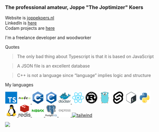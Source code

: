 ### The professional amateur, Joppe "The Joptimizer" Koers

Website is [joppekoers.nl](https://joppekoers.nl)\
LinkedIn is [here](https://www.linkedin.com/in/joppekoers)\
Codam projects are [here](https://github.com/42-jkoers)

I'm a freelance developer and woodworker

Quotes
> The only bad thing about Typescript is that it is based on JavaScript

> A JSON file is an excellent database

> C++ is not a language since “language” implies logic and structure

My languages
<p align="left">
	<a href="https://en.wikipedia.org/wiki/TypeScript" target="_blank"><img src="https://raw.githubusercontent.com/devicons/devicon/master/icons/typescript/typescript-original.svg" alt="typescript" width="40" height="40"/></a>
	<a href="https://nodejs.org" target="_blank" rel="noreferrer"> <img src="https://raw.githubusercontent.com/devicons/devicon/master/icons/nodejs/nodejs-original-wordmark.svg" alt="nodejs" width="40" height="40"/> </a>
	<a href="https://en.wikipedia.org/wiki/C%2B%2B" target="_blank"><img src="https://raw.githubusercontent.com/devicons/devicon/master/icons/cplusplus/cplusplus-original.svg" alt="c++" width="40" height="40"/></a>
	<a href="https://en.wikipedia.org/wiki/C_(programming_language)" target="_blank"><img src="https://raw.githubusercontent.com/devicons/devicon/master/icons/c/c-original.svg" alt="c" width="40" height="40"/></a>
	<a href="https://en.wikipedia.org/wiki/Docker_(software)" target="_blank" rel="noreferrer"> <img src="https://raw.githubusercontent.com/devicons/devicon/master/icons/docker/docker-original-wordmark.svg" alt="docker" width="40" height="40"/> </a>
	<a href="https://en.wikipedia.org/wiki/React_(web_framework)" target="_blank"><img src="https://raw.githubusercontent.com/devicons/devicon/master/icons/react/react-original.svg" alt="react" width="40" height="40"/></a>
	<a href="https://en.wikipedia.org/wiki/Rust_(programming_language)" target="_blank"><img src="https://raw.githubusercontent.com/devicons/devicon/master/icons/rust/rust-plain.svg" alt="rust" width="40" height="40"/></a>
	<a href="https://en.wikipedia.org/wiki/Go_(programming_language)" target="_blank"><img src="https://raw.githubusercontent.com/devicons/devicon/master/icons/go/go-original.svg" alt="go" width="40" height="40"/></a>
	<a href="https://en.wikipedia.org/wiki/Svelte" target="_blank"><img src="https://raw.githubusercontent.com/devicons/devicon/master/icons/svelte/svelte-plain.svg" alt="svelte" width="40" height="40"/></a>
	<a href="https://en.wikipedia.org/wiki/Bash_(Unix_shell)" target="_blank"><img src="https://raw.githubusercontent.com/devicons/devicon/master/icons/bash/bash-original.svg" alt="bash" width="40" height="40"/></a>
	<a href="https://en.wikipedia.org/wiki/Python_(programming_language)" target="_blank"><img src="https://raw.githubusercontent.com/devicons/devicon/master/icons/python/python-original.svg" alt="python" width="40" height="40"/></a>
	<a href="https://en.wikipedia.org/wiki/Linux" target="_blank" rel="noreferrer"> <img src="https://raw.githubusercontent.com/devicons/devicon/master/icons/linux/linux-original.svg" alt="linux" width="40" height="40"/> </a>
	<a href="https://en.wikipedia.org/wiki/Redis" target="_blank" rel="noreferrer"> <img src="https://raw.githubusercontent.com/devicons/devicon/master/icons/redis/redis-original-wordmark.svg" alt="redis" width="40" height="40"/> </a>
	<a href="https://en.wikipedia.org/wiki/Nginx" target="_blank" rel="noreferrer"> <img src="https://raw.githubusercontent.com/devicons/devicon/master/icons/nginx/nginx-original.svg " alt="nginx" width="40" height="40"/> </a>
	<a href="https://en.wikipedia.org/wiki/SQL" target="_blank" rel="noreferrer"> <img src="https://raw.githubusercontent.com/devicons/devicon/master/icons/postgresql/postgresql-original-wordmark.svg" alt="postgresql" width="40" height="40"/> </a>
	<a href="https://en.wikipedia.org/wiki/Express.js" target="_blank" rel="noreferrer"> <img src="https://raw.githubusercontent.com/devicons/devicon/master/icons/express/express-original-wordmark.svg" alt="express" width="40" height="40"/> </a>
	<a href="https://en.wikipedia.org/wiki/Tailwind_CSS" target="_blank" rel="noreferrer"> <img src="https://www.vectorlogo.zone/logos/tailwindcss/tailwindcss-icon.svg" alt="tailwind" width="40" height="40"/> </a>

</p>

<img src="https://github-readme-stats.vercel.app/api?username=sirmorfield&theme=dark&count_private=true&show_icons=true&number_format=long&hide_title=true&hide_rank=true&disable_animations=true" height="150"/>
